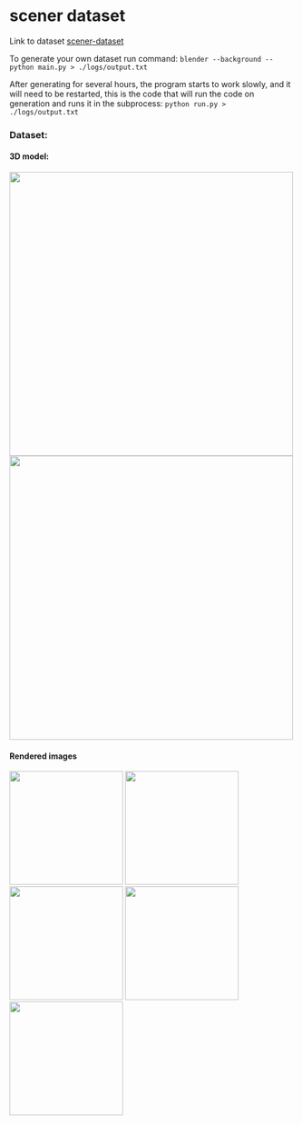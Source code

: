 # scener dataset

Link to dataset [scener-dataset](https://github.com/imangali01/scener-dataset/releases/tag/v1.0)

To generate your own dataset run command:
`blender --background --python main.py > ./logs/output.txt`

After generating for several hours, the program starts to work slowly, and it will need to be restarted, this is the code that will run the code on generation and runs it in the subprocess:
`python run.py > ./logs/output.txt`


### Dataset:<br>

#### 3D model:
<p float="left">
  <img src="https://github.com/imangali01/scener-dataset/blob/main/sample/images/mesh.png" width="500" />
  <img src="https://github.com/imangali01/scener-dataset/blob/main/sample/images/voxel.png" width="500" /> 
</p>


#### Rendered images
<p float="left">
  <img src="https://github.com/imangali01/scener-dataset/blob/main/sample/images/img_r_010.png" width="200" />
  <img src="https://github.com/imangali01/scener-dataset/blob/main/sample/images/img_r_026.png" width="200" /> 
  <img src="https://github.com/imangali01/scener-dataset/blob/main/sample/images/img_r_042.png" width="200" /> 
  <img src="https://github.com/imangali01/scener-dataset/blob/main/sample/images/img_r_058.png" width="200" /> 
  <img src="https://github.com/imangali01/scener-dataset/blob/main/sample/images/img_r_074.png" width="200" /> 
</p>
